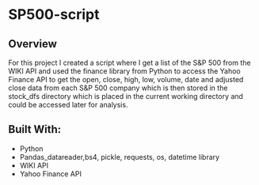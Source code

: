 # SP500-script

<h2> Overview </h2>
For this project I created a script where I get a list of the S&P 500 from the WIKI API and used the finance library from Python to access the Yahoo Finance API to get the open, close, high, low, volume, date and adjusted close data from each S&P 500 company which is then stored in the stock_dfs directory which is placed in the current working directory and could be accessed later for analysis. 

<h2> Built With:</h2>
<ul>
  <li> Python </li>
  <li> Pandas_datareader,bs4, pickle, requests, os, datetime library</li>
  <li> WIKI API </li>
  <li> Yahoo Finance API </li>
</ul
